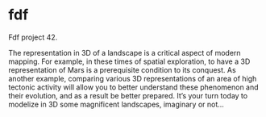 # fdf
Fdf project 42.

The representation in 3D of a landscape is a critical aspect of modern mapping. For
example, in these times of spatial exploration, to have a 3D representation of Mars is a
prerequisite condition to its conquest. As another example, comparing various 3D
representations of an area of high tectonic activity will allow you to better understand these
phenomenon and their evolution, and as a result be better prepared.
It’s your turn today to modelize in 3D some magnificent landscapes, imaginary or
not...
